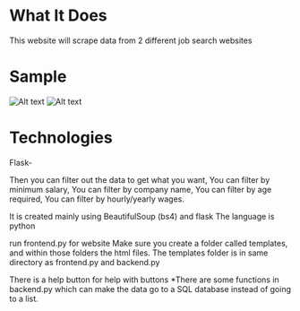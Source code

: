 # What It Does
This website will scrape data from 2 different job search websites
# Sample 
![Alt text](https://user-images.githubusercontent.com/97370250/157504099-6ce49675-f7f9-421c-8c63-e35a6267c6e5.png)
![Alt text](https://user-images.githubusercontent.com/97370250/157504281-8b1253e9-4830-4d5b-bba8-254df8196a3c.png)
# Technologies 
Flask-




Then you can filter out the data to get what you want,
You can filter by minimum salary,
You can filter by company name,
You can filter by age required,
You can filter by hourly/yearly wages.

It is created mainly using BeautifulSoup (bs4) and flask
The language is python

run frontend.py for website
Make sure you create a folder called templates, and within those folders the html files. The templates folder is in same directory as frontend.py and backend.py

There is a help button for help with buttons
*There are some functions in backend.py which can make the data go to a SQL database instead of going to a list. 
